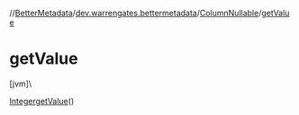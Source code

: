 //[BetterMetadata](../../../index.md)/[dev.warrengates.bettermetadata](../index.md)/[ColumnNullable](index.md)/[getValue](get-value.md)

# getValue

[jvm]\

[Integer](https://docs.oracle.com/javase/8/docs/api/java/lang/Integer.html)[getValue](get-value.md)()
